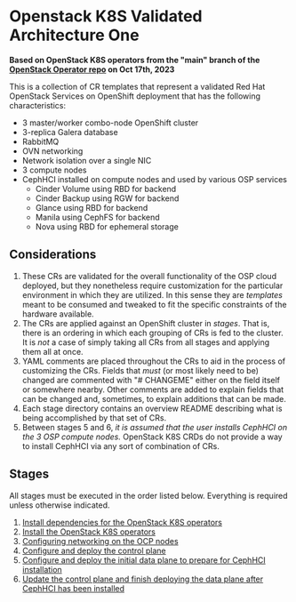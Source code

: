 # Openstack K8S Validated Architecture One

**Based on OpenStack K8S operators from the "main" branch of the [OpenStack Operator repo](https://github.com/openstack-k8s-operators/openstack-operator/tree/78b3c876eaf9168f9d95b201997ebdc2da42fa02) on Oct 17th, 2023**

This is a collection of CR templates that represent a validated Red Hat OpenStack Services on OpenShift deployment that has the following characteristics:

- 3 master/worker combo-node OpenShift cluster
- 3-replica Galera database
- RabbitMQ
- OVN networking
- Network isolation over a single NIC
- 3 compute nodes
- CephHCI installed on compute nodes and used by various OSP services
    - Cinder Volume using RBD for backend
    - Cinder Backup using RGW for backend
    - Glance using RBD for backend
    - Manila using CephFS for backend
    - Nova using RBD for ephemeral storage

## Considerations

1. These CRs are validated for the overall functionality of the OSP cloud deployed, but they nonetheless require customization for the particular environment in which they are utilized.  In this sense they are _templates_ meant to be consumed and tweaked to fit the specific constraints of the hardware available.  
2. The CRs are applied against an OpenShift cluster in _stages_.  That is, there is an ordering in which each grouping of CRs is fed to the cluster.  It is _not_ a case of simply taking all CRs from all stages and applying them all at once.
3. YAML comments are placed throughout the CRs to aid in the process of customizing the CRs.  Fields that _must_ (or most likely need to be) changed are commented with "# CHANGEME" either on the field itself or somewhere nearby.  Other comments are added to explain fields that can be changed and, sometimes, to explain additions that can be made.
4. Each stage directory contains an overview README describing what is being accomplished by that set of CRs.
5. Between stages 5 and 6, _it is assumed that the user installs CephHCI on the 3 OSP compute nodes._  OpenStack K8S CRDs do not provide a way to install CephHCI via any sort of combination of CRs.

## Stages

All stages must be executed in the order listed below.  Everything is required unless otherwise indicated.

1. [Install dependencies for the OpenStack K8S operators](stage1)
2. [Install the OpenStack K8S operators](stage2)
3. [Configuring networking on the OCP nodes](stage3)
4. [Configure and deploy the control plane](stage4)
5. [Configure and deploy the initial data plane to prepare for CephHCI installation](stage5)
6. [Update the control plane and finish deploying the data plane after CephHCI has been installed](stage6)

